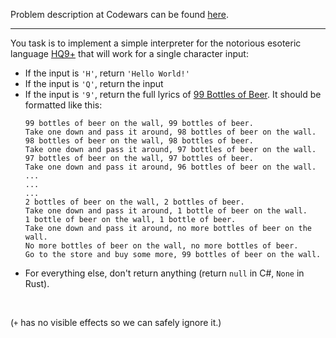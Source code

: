 Problem description at Codewars can be found
[here](https://www.codewars.com/kata/591588d49f4056e13f000001/train/python).

-------------

You task is to implement a simple interpreter for the notorious esoteric language
[HQ9+](https://esolangs.org/wiki/HQ9+) that will work for a single character input:

* If the input is `'H'`, return `'Hello World!'`
* If the input is `'Q'`, return the input
* If the input is `'9'`, return the full lyrics of [99 Bottles of
  Beer](http://www.99-bottles-of-beer.net/lyrics.html). 
  It should be formatted like this:
  ```
  99 bottles of beer on the wall, 99 bottles of beer.
  Take one down and pass it around, 98 bottles of beer on the wall.
  98 bottles of beer on the wall, 98 bottles of beer.
  Take one down and pass it around, 97 bottles of beer on the wall.
  97 bottles of beer on the wall, 97 bottles of beer.
  Take one down and pass it around, 96 bottles of beer on the wall.
  ...
  ...
  ...
  2 bottles of beer on the wall, 2 bottles of beer.
  Take one down and pass it around, 1 bottle of beer on the wall.
  1 bottle of beer on the wall, 1 bottle of beer.
  Take one down and pass it around, no more bottles of beer on the wall.
  No more bottles of beer on the wall, no more bottles of beer.
  Go to the store and buy some more, 99 bottles of beer on the wall.
  ```
* For everything else, don't return anything (return `null` in C#, `None` in Rust).
<br>

(`+` has no visible effects so we can safely ignore it.)
